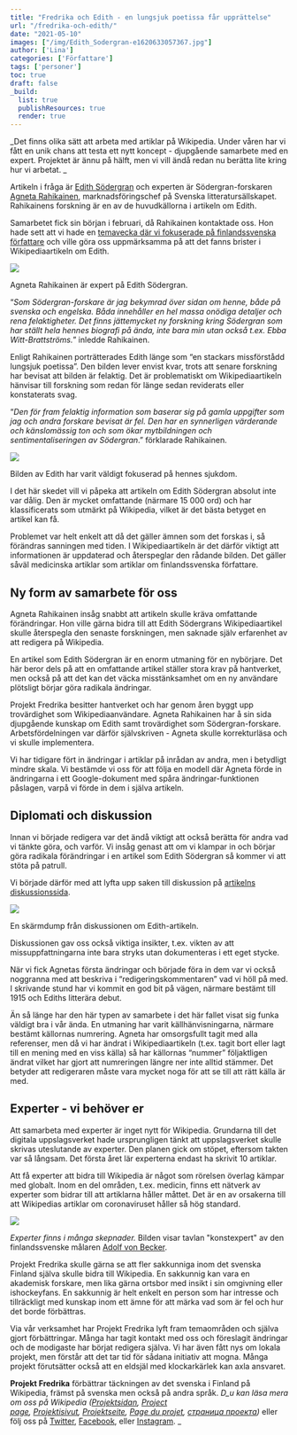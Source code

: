 ```yaml
---
title: "Fredrika och Edith - en lungsjuk poetissa får upprättelse"
url: "/fredrika-och-edith/"
date: "2021-05-10"
images: ["/img/Edith_Sodergran-e1620633057367.jpg"]
author: ['Lina']
categories: ['Författare']
tags: ['personer']
toc: true
draft: false
_build:
  list: true
  publishResources: true
  render: true
---
```


_Det finns olika sätt att arbeta med artiklar på Wikipedia. Under våren har vi fått en unik chans att testa ett nytt koncept - djupgående samarbete med en expert. Projektet är ännu på hälft, men vi vill ändå redan nu berätta lite kring hur vi arbetat. _

Artikeln i fråga är [Edith Södergran](https://sv.wikipedia.org/wiki/Edith_S%C3%B6dergran) och experten är Södergran-forskaren [Agneta Rahikainen](https://sv.wikipedia.org/wiki/Agneta_Rahikainen), marknadsföringschef på Svenska litteratursällskapet. Rahikainens forskning är en av de huvudkällorna i artikeln om Edith. 

Samarbetet fick sin början i februari, då Rahikainen kontaktade oss. Hon hade sett att vi hade en [temavecka där vi fokuserade på finlandssvenska författare](https://projektfredrika.fi/finlandssvenska-forfattare/) och ville göra oss uppmärksamma på att det fanns brister i Wikipediaartikeln om Edith. 

![](/2021/05/Agneta_Rahikainen_02-787x1024.jpg)

Agneta Rahikainen är expert på Edith Södergran.

“_Som Södergran-forskare är jag bekymrad över sidan om henne, både på svenska och engelska. Båda innehåller en hel massa onödiga detaljer och rena felaktigheter. Det finns jättemycket ny forskning kring Södergran som har ställt hela hennes biografi på ända, inte bara min utan också t.ex. Ebba Witt-Brattströms._” inledde Rahikainen.

Enligt Rahikainen porträtterades Edith länge som “en stackars missförstådd lungsjuk poetissa”. Den bilden lever envist kvar, trots att senare forskning har bevisat att bilden är felaktig. Det är problematiskt om Wikipediaartikeln hänvisar till forskning som redan för länge sedan reviderats eller konstaterats svag.

“_Den för fram felaktig information som baserar sig på gamla uppgifter som jag och andra forskare bevisat är fel. Den har en synnerligen värderande och känslomässig ton och som ökar mytbildningen och sentimentaliseringen av Södergran_.” förklarade Rahikainen.

![](/2021/05/Edith_Södergran_in_her_sickbed_Arosa-1024x673.jpg)

Bilden av Edith har varit väldigt fokuserad på hennes sjukdom.

I det här skedet vill vi påpeka att artikeln om Edith Södergran absolut inte var dålig. Den är mycket omfattande (närmare 15 000 ord) och har klassificerats som utmärkt på Wikipedia, vilket är det bästa betyget en artikel kan få. 

Problemet var helt enkelt att då det gäller ämnen som det forskas i, så förändras sanningen med tiden. I Wikipediaartikeln är det därför viktigt att informationen är uppdaterad och återspeglar den rådande bilden. Det gäller såväl medicinska artiklar som artiklar om finlandssvenska författare.

## Ny form av samarbete för oss

Agneta Rahikainen insåg snabbt att artikeln skulle kräva omfattande förändringar. Hon ville gärna bidra till att Edith Södergrans Wikipediaartikel skulle återspegla den senaste forskningen, men saknade själv erfarenhet av att redigera på Wikipedia. 

En artikel som Edith Södergran är en enorm utmaning för en nybörjare. Det här beror dels på att en omfattande artikel ställer stora krav på hantverket, men också på att det kan det väcka misstänksamhet om en ny användare plötsligt börjar göra radikala ändringar. 

Projekt Fredrika besitter hantverket och har genom åren byggt upp trovärdighet som Wikipediaanvändare. Agneta Rahikainen har å sin sida djupgående kunskap om Edith samt trovärdighet som Södergran-forskare. Arbetsfördelningen var därför självskriven - Agneta skulle korrekturläsa och vi skulle implementera.

Vi har tidigare fört in ändringar i artiklar på inrådan av andra, men i betydligt mindre skala. Vi bestämde vi oss för att följa en modell där Agneta förde in ändringarna i ett Google-dokument med spåra ändringar-funktionen påslagen, varpå vi förde in dem i själva artikeln. 

## Diplomati och diskussion

Innan vi började redigera var det ändå viktigt att också berätta för andra vad vi tänkte göra, och varför. Vi insåg genast att om vi klampar in och börjar göra radikala förändringar i en artikel som Edith Södergran så kommer vi att stöta på patrull.

Vi började därför med att lyfta upp saken till diskussion på [artikelns diskussionssida](https://sv.wikipedia.org/wiki/Diskussion:Edith_S%C3%B6dergran#Projekt_Fredrika_kommer_att_jobba_med_artikeln).

![](https://lh4.googleusercontent.com/BDLeZHuqYcN8od4tJed9d0vRK4jl3o40D4Awb4eM7wVgnkPqJqjmsccUdaRhTPYqDqYDDAnDdfEhCNtEScVFwLh-SUT5NjaGWUGbKjrQ6XVVXKcK2IQi_QnI2zBRvx8FdrJWtmB0)

En skärmdump från diskussionen om Edith-artikeln.

Diskussionen gav oss också viktiga insikter, t.ex. vikten av att missuppfattningarna inte bara stryks utan dokumenteras i ett eget stycke. 

När vi fick Agnetas första ändringar och började föra in dem var vi också noggranna med att beskriva i “redigeringskommentaren” vad vi höll på med. I skrivande stund har vi kommit en god bit på vägen, närmare bestämt till 1915 och Ediths litterära debut.

Än så länge har den här typen av samarbete i det här fallet visat sig funka väldigt bra i vår ända. En utmaning har varit källhänvisningarna, närmare bestämt källornas numrering. Agneta har omsorgsfullt tagit med alla referenser, men då vi har ändrat i Wikipediaartikeln (t.ex. tagit bort eller lagt till en mening med en viss källa) så har källornas “nummer” följaktligen ändrat vilket har gjort att numreringen längre ner inte alltid stämmer. Det betyder att redigeraren måste vara mycket noga för att se till att rätt källa är med. 

## Experter - vi behöver er

Att samarbeta med experter är inget nytt för Wikipedia. Grundarna till det digitala uppslagsverket hade ursprungligen tänkt att uppslagsverket skulle skrivas uteslutande av experter. Den planen gick om stöpet, eftersom takten var så långsam. Det första året lär experterna endast ha skrivit 10 artiklar.

Att få experter att bidra till Wikipedia är något som rörelsen överlag kämpar med globalt. Inom en del områden, t.ex. medicin, finns ett nätverk av experter som bidrar till att artiklarna håller måttet. Det är en av orsakerna till att Wikipedias artiklar om coronaviruset håller så hög standard.

![](/2021/05/Becker_von_Adolf_-_The_Art_Expert_-_Google_Art_Project-769x1024.jpg)

_Experter finns i många skepnader._ Bilden visar tavlan "konstexpert" av den finlandssvenske målaren [Adolf von Becker](https://sv.wikipedia.org/wiki/Adolf_von_Becker).

Projekt Fredrika skulle gärna se att fler sakkunniga inom det svenska Finland själva skulle bidra till Wikipedia. En sakkunnig kan vara en akademisk forskare, men lika gärna ortsbor med insikt i sin omgivning eller ishockeyfans. En sakkunnig är helt enkelt en person som har intresse och tillräckligt med kunskap inom ett ämne för att märka vad som är fel och hur det borde förbättras.

Via vår verksamhet har Projekt Fredrika lyft fram temaområden och själva gjort förbättringar. Många har tagit kontakt med oss och föreslagit ändringar och de modigaste har börjat redigera själva. Vi har även fått nys om lokala projekt, men förstår att det tar tid för sådana initiativ att mogna. Många projekt förutsätter också att en eldsjäl med klockarkärlek kan axla ansvaret.

**Projekt Fredrika** förbättrar täckningen av det svenska i Finland på Wikipedia, främst på svenska men också på andra språk. _D_u kan läsa mera _om oss på Wikipedia (_[Projektsidan](https://sv.wikipedia.org/wiki/Wikipedia:Projekt_Fredrika), [Project page](https://en.wikipedia.org/wiki/Wikipedia:Projekt_Fredrika), [Projektisivut](https://fi.wikipedia.org/wiki/Wikipedia:Projekt_Fredrika), [Projektseite](https://de.wikipedia.org/wiki/Wikipedia:Projekt_Fredrika), [Page du projet](https://fr.wikipedia.org/wiki/Wikipedia:Projekt_Fredrika), [страница проекта](https://ru.wikipedia.org/wiki/Wikipedia:Projekt_Fredrika))_ eller följ oss på [Twitter](https://twitter.com/projektfredrika), [Facebook](https://www.facebook.com/projektfredrika/), eller [Instagram](http://instagram.com/projektfredrika). _